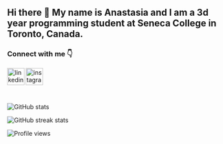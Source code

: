 ## Hi there 👋 My name is Anastasia and I am a 3d year programming student at Seneca College in Toronto, Canada.

<!--
**akhomochkina/akhomochkina** is a ✨ _special_ ✨ repository because its `README.md` (this file) appears on your GitHub profile.

Here are some ideas to get you started:

- 🔭 I’m currently working on ...
- 🌱 I’m currently learning ...
- 👯 I’m looking to collaborate on ...
- 🤔 I’m looking for help with ...
- 💬 Ask me about ...
- 📫 How to reach me: ...
- 😄 Pronouns: ...
- ⚡ Fun fact: ...
-->
### Connect with me :point_down:

[<img align='left' src='https://cdn.jsdelivr.net/npm/simple-icons@3.0.1/icons/linkedin.svg' alt='linkedin' height='40'>](https://www.linkedin.com/in/akhomochkina/) [<img align='left' src='https://cdn.jsdelivr.net/npm/simple-icons@3.0.1/icons/instagram.svg' alt='instagram' height='40'>](https://www.instagram.com/secretdiariesofacodegirl/)  

<br />
<br />
<br />
<br />

![GitHub stats](https://github-readme-stats.vercel.app/api?username=akhomochkina&show_icons=true)  

![GitHub streak stats](https://github-readme-streak-stats.herokuapp.com/?user=akhomochkina)  

![Profile views](https://gpvc.arturio.dev/akhomochkina)  
